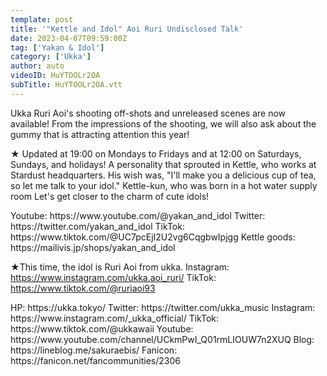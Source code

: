 ```yaml
---
template: post
title: '"Kettle and Idol" Aoi Ruri Undisclosed Talk'
date: 2023-04-07T09:59:00Z
tag: ['Yakan & Idol']
category: ['Ukka']
author: auto 
videoID: HuYTOOLr2OA
subTitle: HuYTOOLr2OA.vtt
---
```

Ukka Ruri Aoi's shooting off-shots and unreleased scenes are now available!
From the impressions of the shooting, we will also ask about the gummy that is attracting attention this year!

★ Updated at 19:00 on Mondays to Fridays and at 12:00 on Saturdays, Sundays, and holidays!
A personality that sprouted in Kettle, who works at Stardust headquarters.
His wish was, "I'll make you a delicious cup of tea, so let me talk to your idol."
Kettle-kun, who was born in a hot water supply room
Let's get closer to the charm of cute idols!

<Kettle and Idol>
Youtube: https://www.youtube.com/@yakan_and_idol
Twitter: https://twitter.com/yakan_and_idol
TikTok: https://www.tiktok.com/@UC7pcEjI2U2vg6CqgbwIpjgg
Kettle goods: https://mailivis.jp/shops/yakan_and_idol

★This time, the idol is Ruri Aoi from ukka.
<Ruri Aoi>
Instagram: https://www.instagram.com/ukka.aoi_ruri/
TikTok: https://www.tiktok.com/@ruriaoi93

<ukka>
HP: https://ukka.tokyo/
Twitter: https://twitter.com/ukka_music
Instagram: https://www.instagram.com/_ukka_official/
TikTok: https://www.tiktok.com/@ukkawaii
Youtube: https://www.youtube.com/channel/UCkmPwI_Q01rmLIOUW7n2XUQ
Blog: https://lineblog.me/sakuraebis/
Fanicon: https://fanicon.net/fancommunities/2306